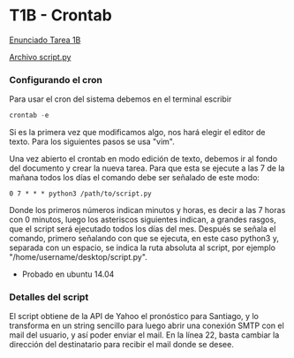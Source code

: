 T1B - Crontab
=============

[Enunciado Tarea 1B](T1B.pdf)

[Archivo script.py](script.py)

### Configurando el cron

Para usar el cron del sistema debemos en el terminal escribir

```python
crontab -e
```

Si es la primera vez que modificamos algo, nos hará elegir el editor de texto. Para los siguientes pasos se usa "vim".

Una vez abierto el crontab en modo edición de texto, debemos ir al fondo del documento y crear la nueva tarea. Para que esta se ejecute a las 7 de la mañana todos los días el comando debe ser señalado de este modo:

```
0 7 * * * python3 /path/to/script.py
```

Donde los primeros números indican minutos y horas, es decir a las 7 horas con 0 minutos, luego los asteriscos siguientes indican, a grandes rasgos, que el script será ejecutado todos los días del mes. Después se señala el comando, primero señalando con que se ejecuta, en este caso python3 y, separada con un espacio, se indica la ruta absoluta al script, por ejemplo "/home/username/desktop/script.py".

* Probado en ubuntu 14.04

### Detalles del script

El script obtiene de la API de Yahoo el pronóstico para Santiago, y lo transforma en un string sencillo para luego abrir una conexión SMTP con el mail del usuario, y así poder enviar el mail. En la línea 22, basta cambiar la dirección del destinatario para recibir el mail donde se desee.